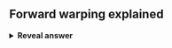 ## Forward warping explained
<details>
<summary><b>Reveal answer</b></summary>
Send each pixel f(x,y) to its corresponding location:<br>(x', y') = T(x,y) in second image
</details>
